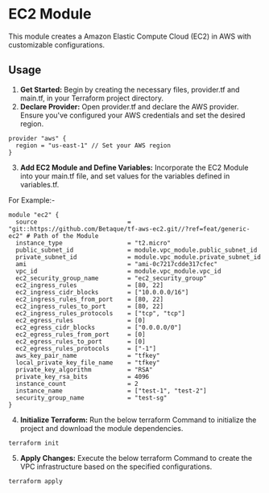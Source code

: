 # EC2 Module

This module creates a Amazon Elastic Compute Cloud (EC2) in AWS with customizable configurations.

## Usage

1. **Get Started:** Begin by creating the necessary files, provider.tf and main.tf, in your Terraform project directory.
2. **Declare Provider:** Open provider.tf and declare the AWS provider. Ensure you've configured your AWS credentials and set the desired region.
```
provider "aws" {
  region = "us-east-1" // Set your AWS region
}
```
3. **Add EC2 Module and Define Variables:** Incorporate the EC2 Module into your main.tf file, and set values for the variables defined in variables.tf.

For Example:-
```
module "ec2" {
  source                         = "git::https://github.com/Betaque/tf-aws-ec2.git//?ref=feat/generic-ec2" # Path of the Module
  instance_type                  = "t2.micro"
  public_subnet_id               = module.vpc_module.public_subnet_id
  private_subnet_id              = module.vpc_module.private_subnet_id
  ami                            = "ami-0c7217cdde317cfec"
  vpc_id                         = module.vpc_module.vpc_id
  ec2_security_group_name        = "ec2_security_group"
  ec2_ingress_rules              = [80, 22]
  ec2_ingress_cidr_blocks        = ["10.0.0.0/16"]
  ec2_ingress_rules_from_port    = [80, 22]
  ec2_ingress_rules_to_port      = [80, 22]
  ec2_ingress_rules_protocols    = ["tcp", "tcp"]
  ec2_egress_rules               = [0]
  ec2_egress_cidr_blocks         = ["0.0.0.0/0"]
  ec2_egress_rules_from_port     = [0]
  ec2_egress_rules_to_port       = [0]
  ec2_egress_rules_protocols     = ["-1"]
  aws_key_pair_name              = "tfkey"
  local_private_key_file_name    = "tfkey" 
  private_key_algorithm          = "RSA"
  private_key_rsa_bits           = 4096
  instance_count                 = 2
  instance_name                  = ["test-1", "test-2"] 
  security_group_name            = "test-sg" 
}
```

4. **Initialize Terraform:** Run the below terraform Command to initialize the project and download the module dependencies.
```
terraform init
```

5. **Apply Changes:** Execute the below terraform Command to create the VPC infrastructure based on the specified configurations.
```
terraform apply
``` 
